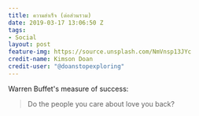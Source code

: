 ```yaml
---
title: ความสำเร็จ (ต่อส่วนรวม)
date: 2019-03-17 13:06:50 Z
tags:
- Social
layout: post
feature-img: https://source.unsplash.com/NmVnsp13JYc
credit-name: Kimson Doan
credit-user: "@doanstopexploring"
---
```


Warren Buffet's measure of success:

> Do the people you care about love you back?

